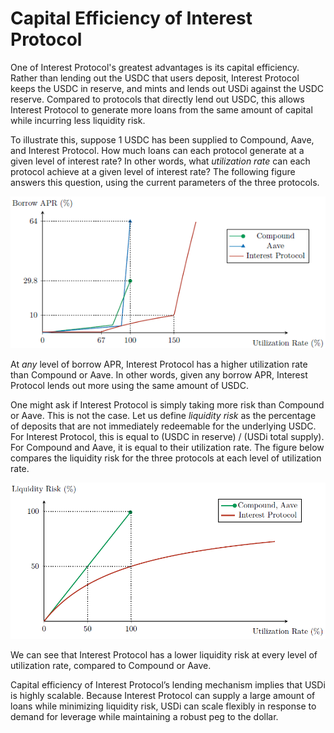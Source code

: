# Capital Efficiency of Interest Protocol

One of Interest Protocol's greatest advantages is its capital efficiency. Rather than lending out the USDC that users deposit, Interest Protocol keeps the USDC in reserve, and mints and lends out USDi against the USDC reserve. Compared to protocols that directly lend out USDC, this allows Interest Protocol to generate more loans from the same amount of capital while incurring less liquidity risk.

To illustrate this, suppose 1 USDC has been supplied to Compound, Aave, and Interest Protocol. How much loans can each protocol generate at a given level of interest rate? In other words, what *utilization rate* can each protocol achieve at a given level of interest rate? The following figure answers this question, using the current parameters of the three protocols.

![image.png](./image.png)


At _any_ level of borrow APR, Interest Protocol has a higher utilization rate than Compound or Aave. In other words, given any borrow APR, Interest Protocol lends out more using the same amount of USDC.

One might ask if Interest Protocol is simply taking more risk than Compound or Aave. This is not the case. Let us define *liquidity risk* as the percentage of deposits that
are not immediately redeemable for the underlying USDC. For Interest Protocol, this is equal to (USDC in reserve) / (USDi total supply). For Compound and Aave, it is equal to their utilization rate. The figure below compares the liquidity risk for the three protocols at each level of utilization rate.


![wpFigure3.png](./wpFigure3.png)


We can see that Interest Protocol has a lower liquidity risk at every level of utilization rate, compared to Compound or Aave.

Capital efficiency of Interest Protocol’s lending mechanism implies that USDi is highly scalable. Because Interest Protocol can supply a large amount of loans while minimizing
liquidity risk, USDi can scale flexibly in response to demand for leverage while maintaining a robust peg to the dollar.
